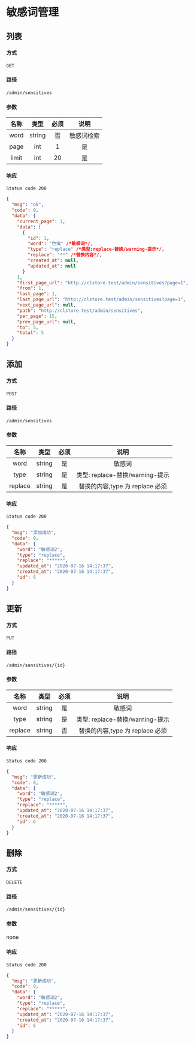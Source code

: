 # 敏感词管理

## 列表

#### 方式

`GET`

#### 路径

`/admin/sensitives`

#### 参数

| 名称  |  类型  | 必须 |    说明    |
| :---: | :----: | :--: | :--------: |
| word  | string |  否  | 敏感词检索 |
| page  |  int   |  1   |     是     | 当前页数 |
| limit |  int   |  20  |     是     | 每页条数 |

#### 响应

`Status code 200`

```json
{
  "msg": "ok",
  "code": 0,
  "data": {
    "current_page": 1,
    "data": [
      {
        "id": 1,
        "word": "色情" /*敏感词*/,
        "type": "replace" /*类型:replace-替换/warning-提示*/,
        "replace": "**" /*替换内容*/,
        "created_at": null,
        "updated_at": null
      }
    ],
    "first_page_url": "http://clstore.test/admin/sensitives?page=1",
    "from": 1,
    "last_page": 1,
    "last_page_url": "http://clstore.test/admin/sensitives?page=1",
    "next_page_url": null,
    "path": "http://clstore.test/admin/sensitives",
    "per_page": 15,
    "prev_page_url": null,
    "to": 5,
    "total": 5
  }
}
```

## 添加

#### 方式

`POST`

#### 路径

`/admin/sensitives`

#### 参数

|  名称   |  类型  | 必须 |              说明               |
| :-----: | :----: | :--: | :-----------------------------: |
|  word   | string |  是  |             敏感词              |
|  type   | string |  是  | 类型: replace-替换/warning-提示 |
| replace | string |  是  | 替换的内容,type 为 replace 必须 |

#### 响应

`Status code 200`

```json
{
  "msg": "添加成功",
  "code": 0,
  "data": {
    "word": "敏感词2",
    "type": "replace",
    "replace": "*****",
    "updated_at": "2020-07-16 14:17:37",
    "created_at": "2020-07-16 14:17:37",
    "id": 6
  }
}
```

## 更新

#### 方式

`PUT`

#### 路径

`/admin/sensitives/{id}`

#### 参数

|  名称   |  类型  | 必须 |              说明               |
| :-----: | :----: | :--: | :-----------------------------: |
|  word   | string |  是  |             敏感词              |
|  type   | string |  是  | 类型: replace-替换/warning-提示 |
| replace | string |  否  | 替换的内容,type 为 replace 必须 |

#### 响应

`Status code 200`

```json
{
  "msg": "更新成功",
  "code": 0,
  "data": {
    "word": "敏感词2",
    "type": "replace",
    "replace": "*****",
    "updated_at": "2020-07-16 14:17:37",
    "created_at": "2020-07-16 14:17:37",
    "id": 6
  }
}
```

## 删除

#### 方式

`DELETE`

#### 路径

`/admin/sensitives/{id}`

#### 参数

none

#### 响应

`Status code 200`

```json
{
  "msg": "更新成功",
  "code": 0,
  "data": {
    "word": "敏感词2",
    "type": "replace",
    "replace": "*****",
    "updated_at": "2020-07-16 14:17:37",
    "created_at": "2020-07-16 14:17:37",
    "id": 6
  }
}
```
